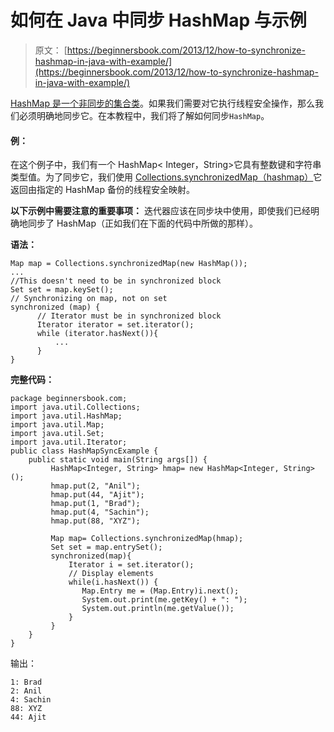 # 如何在 Java 中同步 HashMap 与示例

> 原文： [https://beginnersbook.com/2013/12/how-to-synchronize-hashmap-in-java-with-example/](https://beginnersbook.com/2013/12/how-to-synchronize-hashmap-in-java-with-example/)

[HashMap 是一个非同步的集合类](https://beginnersbook.com/2013/12/hashmap-in-java-with-example/)。如果我们需要对它执行线程安全操作，那么我们必须明确地同步它。在本教程中，我们将了解如何同步`HashMap`。

#### 例：

在这个例子中，我们有一个 HashMap&lt; Integer，String&gt;它具有整数键和字符串类型值。为了同步它，我们使用 [Collections.synchronizedMap（hashmap）](https://docs.oracle.com/javase/7/docs/api/java/util/Collections.html#synchronizedMap(java.util.Map))它返回由指定的 HashMap 备份的线程安全映射。

**以下示例中需要注意的重要事项：**
迭代器应该在同步块中使用，即使我们已经明确地同步了 HashMap（正如我们在下面的代码中所做的那样）。

**语法：**

```
Map map = Collections.synchronizedMap(new HashMap());
...
//This doesn't need to be in synchronized block
Set set = map.keySet();
// Synchronizing on map, not on set
synchronized (map) {  
      // Iterator must be in synchronized block
      Iterator iterator = set.iterator(); 
      while (iterator.hasNext()){
          ...
      }
}
```

**完整代码：**

```
package beginnersbook.com;
import java.util.Collections;
import java.util.HashMap;
import java.util.Map;
import java.util.Set;
import java.util.Iterator;
public class HashMapSyncExample {
    public static void main(String args[]) {
         HashMap<Integer, String> hmap= new HashMap<Integer, String>();
         hmap.put(2, "Anil");
         hmap.put(44, "Ajit");
         hmap.put(1, "Brad");
         hmap.put(4, "Sachin");
         hmap.put(88, "XYZ");

         Map map= Collections.synchronizedMap(hmap);
         Set set = map.entrySet();
         synchronized(map){
             Iterator i = set.iterator();
             // Display elements
             while(i.hasNext()) {
                Map.Entry me = (Map.Entry)i.next();
                System.out.print(me.getKey() + ": ");
                System.out.println(me.getValue());
             }
         }
    }
}
```

输出：

```
1: Brad
2: Anil
4: Sachin
88: XYZ
44: Ajit
```